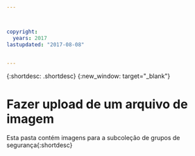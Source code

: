 ```yaml
---



copyright:
  years: 2017
lastupdated: "2017-08-08"


---
```


{:shortdesc: .shortdesc}
{:new_window: target="_blank"}

# Fazer upload de um arquivo de imagem
Esta pasta contém imagens para a subcoleção de grupos de segurança{:shortdesc}
